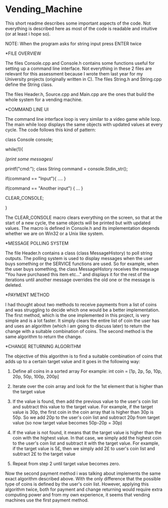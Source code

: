 # Vending_Machine

This short readme describes some important aspects of the code. Not everything is described here as most of the code is readable and intuitive (or at least i hope so).

NOTE: When the program asks for string input press ENTER twice

*FILE OVERVIEW 

The files Console.cpp and Console.h contains some functions useful for setting up a command line interface. Not everything in these 2 files are relevant for this assessment because I wrote them last year for my University projects (originally written in C).
The files String.h and String.cpp define the String class.

The files Header.h, Source.cpp and Main.cpp are the ones that build the whole system for a vending machine.

*COMMAND LINE UI 

The command line interface loop is very similar to a video game while loop. The main while loop displays the same objects with updated values at every cycle. The code follows this kind of pattern:

class Console console;

while(1){

  /*print some messages*/

  printf("cmd:"); class String command = console.Stdin_str();

  if(command == "Input"){ .... }

  if(command == "Another input") { ... }

  CLEAR_CONSOLE;

}

The CLEAR_CONSOLE macro clears everything on the screen, so that at the start of a new cycle, the same objects will be printed but with updated values. The macro is defined in Console.h and its implementation depends whether we are on Win32 or a Unix like system.

*MESSAGE POLLING SYSTEM 

The file Header.h contains a class (class MessageHistory) to poll string outputs. The polling system is used to display messages when the user buys something or the SERVICE functions are used. So for example, when the user buys something, the class MessageHistory receives the message "You have purchased this item etc..." and displays it for the rest of the iterations until another message overrides the old one or the message is deleted.

*PAYMENT METHOD 

I had thought about two methods to receive payments from a list of coins and was struggling to decide which one would be a better implementation. The first method, which is the one implemented in this project, is very simple and is a lot faster. It simply clears the entire list of coin the user has and uses an algorithm (which i am going to discuss later) to return the change with a suitable combination of coins. The second method is the same algorithm to return the change.

*CHANGE RETURNING ALGORITHM 

The objective of this algorithm is to find a suitable combination of coins that adds up to a certain target value and it goes in the following way:

  1. Define all coins in a sorted array For example: int coin = [1p, 2p, 5p, 10p, 20p, 50p, 100p, 200p]

  2. Iterate over the coin array and look for the 1st element that is higher than the target value

  3. If the value is found, then add the previous value to the user's coin list and subtract this value to the target value. For example, if the target value is 30p, the first coin in the coin array that is higher than 30p is 50p. So we add 20p to the user's coin list and subtract 20p from target value (so now target value becomes 50p-20p = 30p)

  4. If the value is not found, it means that the target value is higher than the coin with the highest value. In that case, we simply add the highest coin to the user's coin list and subtract it with the target value. For example, if the target value is 5£, then we simply add 2£ to user's coin list and subtract 2£ to the target value

  5. Repeat from step 2 until target value becomes zero.

Now the second payment method i was talking about implements the same exact algorithm described above. With the only difference that the possible type of coins is defined by the user's coin list. However, applying this algorithm twice, both for payment and change returning would require extra computing power and from my own experience, it seems that vending machines use the first payment method.
